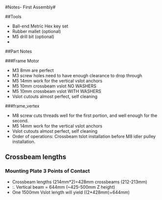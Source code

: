 #Notes- First Assembly#

##Tools
* Ball-end Metric Hex key set
* Rubber mallet (optional)
* M5 drill bit (optional)
* 

##Part Notes

###Frame Motor
* M3 8mm are perfect
* M3 screw holes need to have enough clearance to drop through
* M5 14mm work for the vertical vslot anchors
* M5 10mm crossbeam vslot NO WASHERS
* M5 10mm crossbeam vslot WITH WASHERS
* Vslot cutouts almost perfect, self cleaning

###frame_vertex
* M8 screw cuts threads well for the first portion, and well enough for the second. 
* M5 14mm work for the vertical vslot anchors
* Vslot cutouts almost perfect, self cleaning
* Order of operations: Crossbeam tslot installation before M8 idler pulley installation.


## Crossbeam lengths

### Mounting Plate 3 Points of Contact

* Crossbeam lengths (214mm*2)=428mm crossbeams (212-213mm)
* :. Vertical beam = 644mm (~425-500mm Z height)
* One 1500mm Vslot length will yield ((2*428mm)+644mm)

